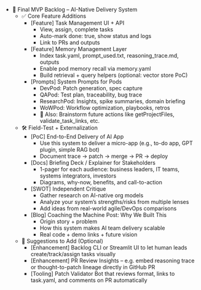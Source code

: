 - 🧩 Final MVP Backlog – AI-Native Delivery System
    - ✅ Core Feature Additions
        - [Feature] Task Management UI + API
            - View, assign, complete tasks
            - Auto-mark done: true, show status and logs
            - Link to PRs and outputs
        - [Feature] Memory Management Layer
            - Index task.yaml, prompt_used.txt, reasoning_trace.md, outputs
            - Enable pod memory recall via memory.yaml
            - Build retrieval + query helpers (optional: vector store PoC)
        - [Prompts] System Prompts for Pods
            - DevPod: Patch generation, spec capture
            - QAPod: Test plan, traceability, bug trace
            - ResearchPod: Insights, spike summaries, domain briefing
            - WoWPod: Workflow optimization, playbooks, retros
            - 🧠 Also: Brainstorm future actions like getProjectFiles, validate_task_links, etc.
    - 🛠️ Field-Test + Externalization
        - [PoC] End-to-End Delivery of AI App
            - Use this system to deliver a micro-app (e.g., to-do app, GPT plugin, simple RAG bot)
            - Document trace → patch → merge → PR → deploy
        - [Docs] Briefing Deck / Explainer for Stakeholders
            - 1-pager for each audience: business leaders, IT teams, systems integrators, investors
            - Diagrams, why-now, benefits, and call-to-action
        - [SWOT] Independent Critique
            - Gather research on AI-native org models
            - Analyze your system’s strengths/risks from multiple lenses
            - Add ideas from real-world agile/DevOps comparisons
        - [Blog] Coaching the Machine Post: Why We Built This
            - Origin story + problem
            - How this system makes AI team delivery scalable
            - Real code + demo links + future vision
    - 🧠 Suggestions to Add (Optional)
        - [Enhancement] Backlog CLI or Streamlit UI to let human leads create/track/assign tasks visually
        - [Enhancement] PR Review Insights – e.g. embed reasoning trace or thought-to-patch lineage directly in GitHub PR
        - [Tooling] Patch Validator Bot that reviews format, links to task.yaml, and comments on PR automatically
